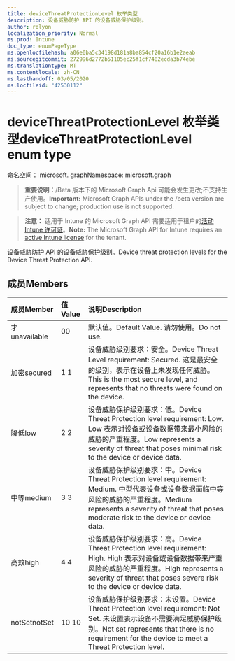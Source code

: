 ```yaml
---
title: deviceThreatProtectionLevel 枚举类型
description: 设备威胁防护 API 的设备威胁保护级别。
author: rolyon
localization_priority: Normal
ms.prod: Intune
doc_type: enumPageType
ms.openlocfilehash: a06e0ba5c34198d181a8ba854cf20a16b1e2aeab
ms.sourcegitcommit: 272996d2772b51105ec25f1cf7482ecda3b74ebe
ms.translationtype: MT
ms.contentlocale: zh-CN
ms.lasthandoff: 03/05/2020
ms.locfileid: "42530112"
---
```

# <a name="devicethreatprotectionlevel-enum-type"></a><span data-ttu-id="2240f-103">deviceThreatProtectionLevel 枚举类型</span><span class="sxs-lookup"><span data-stu-id="2240f-103">deviceThreatProtectionLevel enum type</span></span>

<span data-ttu-id="2240f-104">命名空间： microsoft. graph</span><span class="sxs-lookup"><span data-stu-id="2240f-104">Namespace: microsoft.graph</span></span>

> <span data-ttu-id="2240f-105">**重要说明：**/Beta 版本下的 Microsoft Graph Api 可能会发生更改;不支持生产使用。</span><span class="sxs-lookup"><span data-stu-id="2240f-105">**Important:** Microsoft Graph APIs under the /beta version are subject to change; production use is not supported.</span></span>

> <span data-ttu-id="2240f-106">**注意：** 适用于 Intune 的 Microsoft Graph API 需要适用于租户的[活动 Intune 许可证](https://go.microsoft.com/fwlink/?linkid=839381)。</span><span class="sxs-lookup"><span data-stu-id="2240f-106">**Note:** The Microsoft Graph API for Intune requires an [active Intune license](https://go.microsoft.com/fwlink/?linkid=839381) for the tenant.</span></span>

<span data-ttu-id="2240f-107">设备威胁防护 API 的设备威胁保护级别。</span><span class="sxs-lookup"><span data-stu-id="2240f-107">Device threat protection levels for the Device Threat Protection API.</span></span>

## <a name="members"></a><span data-ttu-id="2240f-108">成员</span><span class="sxs-lookup"><span data-stu-id="2240f-108">Members</span></span>
|<span data-ttu-id="2240f-109">成员</span><span class="sxs-lookup"><span data-stu-id="2240f-109">Member</span></span>|<span data-ttu-id="2240f-110">值</span><span class="sxs-lookup"><span data-stu-id="2240f-110">Value</span></span>|<span data-ttu-id="2240f-111">说明</span><span class="sxs-lookup"><span data-stu-id="2240f-111">Description</span></span>|
|:---|:---|:---|
|<span data-ttu-id="2240f-112">才</span><span class="sxs-lookup"><span data-stu-id="2240f-112">unavailable</span></span>|<span data-ttu-id="2240f-113">0</span><span class="sxs-lookup"><span data-stu-id="2240f-113">0</span></span>|<span data-ttu-id="2240f-114">默认值。</span><span class="sxs-lookup"><span data-stu-id="2240f-114">Default Value.</span></span> <span data-ttu-id="2240f-115">请勿使用。</span><span class="sxs-lookup"><span data-stu-id="2240f-115">Do not use.</span></span>|
|<span data-ttu-id="2240f-116">加密</span><span class="sxs-lookup"><span data-stu-id="2240f-116">secured</span></span>|<span data-ttu-id="2240f-117">1 </span><span class="sxs-lookup"><span data-stu-id="2240f-117">1</span></span>|<span data-ttu-id="2240f-118">设备威胁级别要求：安全。</span><span class="sxs-lookup"><span data-stu-id="2240f-118">Device Threat Level requirement: Secured.</span></span> <span data-ttu-id="2240f-119">这是最安全的级别，表示在设备上未发现任何威胁。</span><span class="sxs-lookup"><span data-stu-id="2240f-119">This is the most secure level, and represents that no threats were found on the device.</span></span>|
|<span data-ttu-id="2240f-120">降低</span><span class="sxs-lookup"><span data-stu-id="2240f-120">low</span></span>|<span data-ttu-id="2240f-121">2 </span><span class="sxs-lookup"><span data-stu-id="2240f-121">2</span></span>|<span data-ttu-id="2240f-122">设备威胁保护级别要求：低。</span><span class="sxs-lookup"><span data-stu-id="2240f-122">Device Threat Protection level requirement: Low.</span></span> <span data-ttu-id="2240f-123">Low 表示对设备或设备数据带来最小风险的威胁的严重程度。</span><span class="sxs-lookup"><span data-stu-id="2240f-123">Low represents a severity of threat that poses minimal risk to the device or device data.</span></span>|
|<span data-ttu-id="2240f-124">中等</span><span class="sxs-lookup"><span data-stu-id="2240f-124">medium</span></span>|<span data-ttu-id="2240f-125">3 </span><span class="sxs-lookup"><span data-stu-id="2240f-125">3</span></span>|<span data-ttu-id="2240f-126">设备威胁保护级别要求：中。</span><span class="sxs-lookup"><span data-stu-id="2240f-126">Device Threat Protection level requirement: Medium.</span></span> <span data-ttu-id="2240f-127">中型代表设备或设备数据面临中等风险的威胁的严重程度。</span><span class="sxs-lookup"><span data-stu-id="2240f-127">Medium represents a severity of threat that poses moderate risk to the device or device data.</span></span>|
|<span data-ttu-id="2240f-128">高效</span><span class="sxs-lookup"><span data-stu-id="2240f-128">high</span></span>|<span data-ttu-id="2240f-129">4 </span><span class="sxs-lookup"><span data-stu-id="2240f-129">4</span></span>|<span data-ttu-id="2240f-130">设备威胁保护级别要求：高。</span><span class="sxs-lookup"><span data-stu-id="2240f-130">Device Threat Protection level requirement: High.</span></span> <span data-ttu-id="2240f-131">High 表示对设备或设备数据带来严重风险的威胁的严重程度。</span><span class="sxs-lookup"><span data-stu-id="2240f-131">High represents a severity of threat that poses severe risk to the device or device data.</span></span>|
|<span data-ttu-id="2240f-132">notSet</span><span class="sxs-lookup"><span data-stu-id="2240f-132">notSet</span></span>|<span data-ttu-id="2240f-133">10 </span><span class="sxs-lookup"><span data-stu-id="2240f-133">10</span></span>|<span data-ttu-id="2240f-134">设备威胁保护级别要求：未设置。</span><span class="sxs-lookup"><span data-stu-id="2240f-134">Device Threat Protection level requirement: Not Set.</span></span> <span data-ttu-id="2240f-135">未设置表示设备不需要满足威胁保护级别。</span><span class="sxs-lookup"><span data-stu-id="2240f-135">Not set represents that there is no requirement for the device to meet a Threat Protection level.</span></span>|



